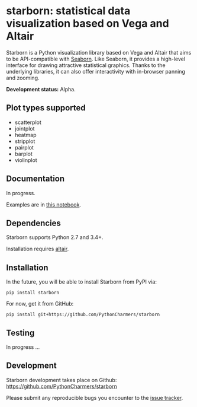 starborn: statistical data visualization based on Vega and Altair
=================================================================

Starborn is a Python visualization library based on Vega and Altair that aims
to be API-compatible with [Seaborn](seaborn.pydata.org). Like Seaborn, it
provides a high-level interface for drawing attractive statistical graphics.
Thanks to the underlying libraries, it can also offer interactivity with
in-browser panning and zooming.


**Development status:** Alpha.


Plot types supported
--------------------

- scatterplot
- jointplot
- heatmap
- stripplot
- pairplot
- barplot
- violinplot


Documentation
-------------

In progress.

Examples are in [this notebook](https://github.com/PythonCharmers/starborn/blob/master/doc/starborn_examples.ipynb).


Dependencies
------------

Starborn supports Python 2.7 and 3.4+.

Installation requires [altair](http://altair-viz.github.io).


Installation
------------

In the future, you will be able to install Starborn from PyPI via:

    pip install starborn

For now, get it from GitHub:

	pip install git+https://github.com/PythonCharmers/starborn
	

Testing
-------

In progress ...

 
Development
-----------

Starborn development takes place on Github: https://github.com/PythonCharmers/starborn

Please submit any reproducible bugs you encounter to the [issue tracker](https://github.com/PythonCharmers/starborn/issues).

